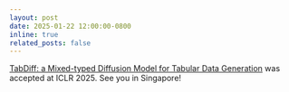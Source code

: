 ```yaml
---
layout: post
date: 2025-01-22 12:00:00-0800
inline: true
related_posts: false
---
```


[TabDiff: a Mixed-typed Diffusion Model for Tabular Data Generation](https://openreview.net/forum?id=swvURjrt8z) was accepted at ICLR 2025. See you in Singapore!